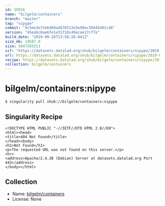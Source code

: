 ```yaml
---
id: 10916
name: "bilgelm/containers"
branch: "master"
tag: "nipype"
commit: "4c5ee3e72e6d60a4676513e3e99ec39445d01cd6"
version: "45eabc0ae6fe1e31710c49acae17cf7a"
build_date: "2019-09-26T13:58:20.041Z"
size_mb: 14587.0
size: 5847265311
sif: "https://datasets.datalad.org/shub/bilgelm/containers/nipype/2019-09-26-4c5ee3e7-45eabc0a/45eabc0ae6fe1e31710c49acae17cf7a.sif"
url: https://datasets.datalad.org/shub/bilgelm/containers/nipype/2019-09-26-4c5ee3e7-45eabc0a/
recipe: https://datasets.datalad.org/shub/bilgelm/containers/nipype/2019-09-26-4c5ee3e7-45eabc0a/Singularity
collection: bilgelm/containers
---
```


# bilgelm/containers:nipype

```bash
$ singularity pull shub://bilgelm/containers:nipype
```

## Singularity Recipe

```singularity
<!DOCTYPE HTML PUBLIC "-//IETF//DTD HTML 2.0//EN">
<html><head>
<title>404 Not Found</title>
</head><body>
<h1>Not Found</h1>
<p>The requested URL was not found on this server.</p>
<hr>
<address>Apache/2.4.38 (Debian) Server at datasets.datalad.org Port 443</address>
</body></html>
```

## Collection

 - Name: [bilgelm/containers](https://github.com/bilgelm/containers)
 - License: None


